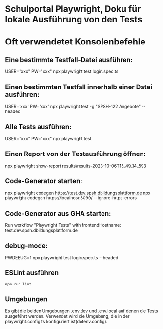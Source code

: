 # Schulportal Playwright, Doku für lokale Ausführung von den Tests

# Oft verwendetet Konsolenbefehle

## Eine bestimmte Testfall-Datei ausführen: 
USER="xxx" PW="xxx" npx playwright test login.spec.ts

## Einen bestimmten Testfall innerhalb einer Datei ausführen: 
USER='xxx' PW='xxx' npx playwright test -g "SPSH-122 Angebote" --headed

## Alle Tests ausführen: 
USER="xxx" PW="xxx" npx playwright test

## Einen Report von der Testausführung öffnen: 
npx playwright show-report results\results-2023-10-06T13_49_14_593

## Code-Generator starten: 
npx playwright codegen https://test.dev.spsh.dbildungsplattform.de
npx playwright codegen https://localhost:8099/ --ignore-https-errors

## Code-Generator aus GHA starten: 
Run workflow "Playwright Tests" with frontendHostname: test.dev.spsh.dbildungsplattform.de

## debug-mode: 
PWDEBUG=1 npx playwright test login.spec.ts --headed

## ESLint ausführen
`npm run lint`

## Umgebungen
Es gibt die beiden Umgebungen .env.dev und .env.local auf denen die Tests ausgeführt werden. Verwendet wird die Umgebung, die in der playwright.config.ts konfiguriert ist(dotenv.config).